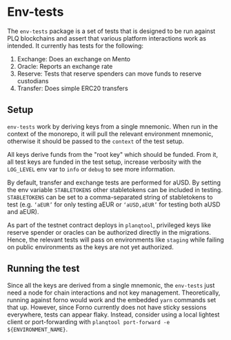 # Env-tests

The `env-tests` package is a set of tests that is designed to be run against PLQ blockchains and assert that various platform interactions work as intended. It currently has tests for the following:

1. Exchange: Does an exchange on Mento
2. Oracle: Reports an exchange rate
3. Reserve: Tests that reserve spenders can move funds to reserve custodians
4. Transfer: Does simple ERC20 transfers

## Setup

`env-tests` work by deriving keys from a single mnemonic. When run in the context of the monorepo, it will pull the relevant environment mnemonic, otherwise it should be passed to the `context` of the test setup.

All keys derive funds from the "root key" which should be funded. From it, all test keys are funded in the test setup, increase verbosity with the `LOG_LEVEL` env var to `info` or `debug` to see more information.

By default, transfer and exchange tests are performed for aUSD. By setting the env variable `STABLETOKENS` other stabletokens can be included in testing. `STABLETOKENS` can be set to a comma-separated string of stabletokens to test (e.g. `‘aEUR’` for only testing aEUR or `‘aUSD,aEUR’` for testing both aUSD and aEUR). 

As part of the testnet contract deploys in `planqtool`, privileged keys like reserve spender or oracles can be authorized directly in the migrations. Hence, the relevant tests will pass on environments like `staging` while failing on public environments as the keys are not yet authorized.

## Running the test

Since all the keys are derived from a single mnemonic, the `env-tests` just need a node for chain interactions and not key management. Theoretically, running against forno would work and the embedded `yarn` commands set that up. However, since Forno currently does not have sticky sessions everywhere, tests can appear flaky. Instead, consider using a local lightest client or port-forwarding with `planqtool port-forward -e ${ENVIRONMENT_NAME}`.
